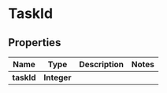 
# TaskId

## Properties
Name | Type | Description | Notes
------------ | ------------- | ------------- | -------------
**taskId** | **Integer** |  | 



